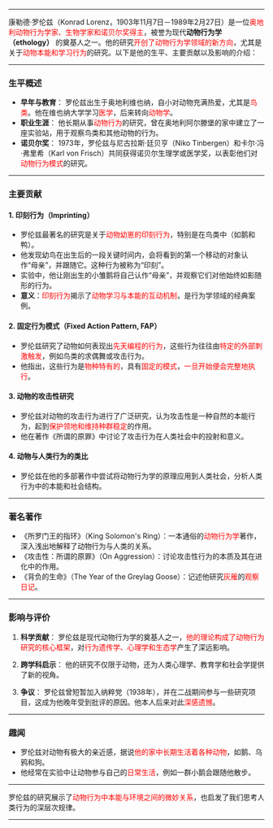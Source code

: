 
---

康勒德·罗伦兹（Konrad Lorenz，1903年11月7日－1989年2月27日）是一位<span style="color:rgb(255, 0, 0)">奥地利动物行为学家、生物学家和诺贝尔奖得主</span>，被誉为现代**动物行为学（ethology）** 的奠基人之一。他的研究<span style="color:rgb(255, 0, 0)">开创了动物行为学领域的新方向</span>，尤其是关于<span style="color:rgb(255, 0, 0)">动物本能和学习行为</span>的研究。以下是他的生平、主要贡献以及影响的介绍：

---

### **生平概述**

- **早年与教育**： 罗伦兹出生于奥地利维也纳，自小对动物充满热爱，尤其是<span style="color:rgb(255, 0, 0)">鸟类</span>。他在维也纳大学学习<span style="color:rgb(255, 0, 0)">医学</span>，后来转向<span style="color:rgb(255, 0, 0)">动物学</span>。
- **职业生涯**： 他长期从事<span style="color:rgb(255, 0, 0)">动物行为</span>的研究，曾在奥地利阿尔滕堡的家中建立了一座实验站，用于观察鸟类和其他动物的行为。
- **诺贝尔奖**： 1973年，罗伦兹与尼古拉斯·廷贝亨（Niko Tinbergen）和卡尔·冯·弗里希（Karl von Frisch）共同获得诺贝尔生理学或医学奖，以表彰他们对<span style="color:rgb(255, 0, 0)">动物行为模式</span>的研究。

---

### **主要贡献**

#### **1. 印刻行为（Imprinting）**

- 罗伦兹最著名的研究是关于<span style="color:rgb(255, 0, 0)">动物幼崽的印刻行为</span>，特别是在鸟类中（如鹅和鸭）。
- 他发现幼鸟在出生后的一段关键时间内，会将看到的第一个移动的对象认作“母亲”，并跟随它。这种行为被称为“印刻”。
- 实验中，他让刚出生的小雏鹅将自己认作“母亲”，并观察它们对他始终如影随形的行为。
- **意义**：<span style="color:rgb(255, 0, 0)">印刻行为</span>揭示了<span style="color:rgb(255, 0, 0)">动物学习与本能的互动机制</span>，是行为学领域的经典案例。

#### **2. 固定行为模式（Fixed Action Pattern, FAP）**

- 罗伦兹研究了动物如何表现出<span style="color:rgb(255, 0, 0)">先天编程的行为</span>，这些行为往往由<span style="color:rgb(255, 0, 0)">特定的外部刺激触发</span>，例如鸟类的求偶舞或攻击行为。
- 他指出，这些行为是<span style="color:rgb(255, 0, 0)">物种特有的</span>，具有<span style="color:rgb(255, 0, 0)">固定的模式</span>，<span style="color:rgb(255, 0, 0)">一旦开始便会完整地执行</span>。

#### **3. 动物的攻击性研究**

- 罗伦兹对动物的攻击行为进行了广泛研究，认为攻击性是一种自然的本能行为，起到<span style="color:rgb(255, 0, 0)">保护领地和维持种群稳定</span>的作用。
- 他在著作《所谓的原罪》中讨论了攻击行为在人类社会中的投射和意义。

#### **4. 动物与人类行为的类比**

- 罗伦兹在他的多部著作中尝试将动物行为学的原理应用到人类社会，分析人类行为中的本能和社会结构。

---

### **著名著作**

- 《所罗门王的指环》（King Solomon's Ring）：一本通俗的<span style="color:rgb(255, 0, 0)">动物行为学</span>著作，深入浅出地解释了动物行为与人类的关系。
- 《攻击性：所谓的原罪》（On Aggression）：讨论攻击性行为的本质及其在进化中的作用。
- 《背负的生命》（The Year of the Greylag Goose）：记述他研究<span style="color:rgb(255, 0, 0)">灰雁</span>的<span style="color:rgb(255, 0, 0)">观察日记</span>。

---

### **影响与评价**

1. **科学贡献**： 罗伦兹是现代动物行为学的奠基人之一，<span style="color:rgb(255, 0, 0)">他的理论构成了动物行为研究的核心框架</span>，对<span style="color:rgb(255, 0, 0)">行为遗传学、心理学和生态学</span>产生了深远影响。
    
2. **跨学科启示**： 他的研究不仅限于动物，还为人类心理学、教育学和社会学提供了新的视角。
    
3. **争议**： 罗伦兹曾短暂加入纳粹党（1938年），并在二战期间参与一些研究项目，这成为他晚年受到批评的原因。他本人后来对此<span style="color:rgb(255, 0, 0)">深感遗憾</span>。
    

---

### **趣闻**

- 罗伦兹对动物有极大的亲近感，据说<span style="color:rgb(255, 0, 0)">他的家中长期生活着各种动物</span>，如鹅、乌鸦和狗。
- 他经常在实验中让动物参与自己的<span style="color:rgb(255, 0, 0)">日常生活</span>，例如一群小鹅会跟随他散步。

---

罗伦兹的研究展示了<span style="color:rgb(255, 0, 0)">动物行为中本能与环境之间的微妙关系</span>，也启发了我们思考人类行为的深层次规律。

---


